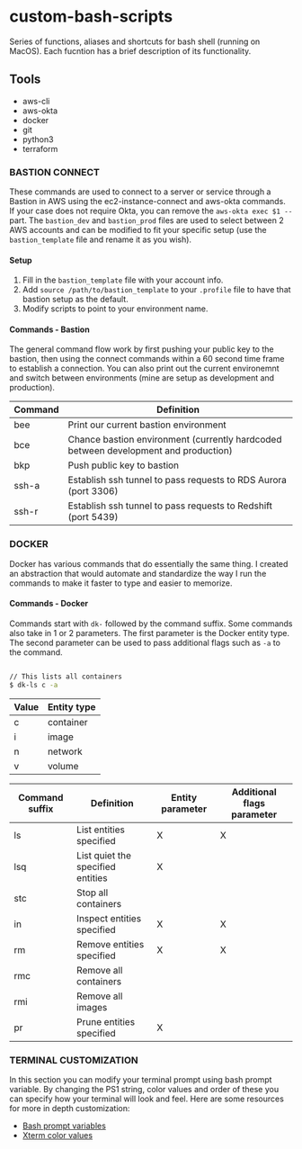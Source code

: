 # custom-bash-scripts

Series of functions, aliases and shortcuts for bash shell (running on MacOS). Each fucntion has a brief description of its functionality.

## Tools

- aws-cli
- aws-okta
- docker
- git
- python3
- terraform

### BASTION CONNECT

These commands are used to connect to a server or service through a Bastion in AWS using the ec2-instance-connect and aws-okta commands. If your case does not require Okta, you can remove the `aws-okta exec $1 --` part. The `bastion_dev` and `bastion_prod` files are used to select between 2 AWS accounts and can be modified to fit your specific setup (use the `bastion_template` file and rename it as you wish).

#### Setup

1. Fill in the `bastion_template` file with your account info.
1. Add `source /path/to/bastion_template` to your `.profile` file to have that bastion setup as the default.
1. Modify scripts to point to your environment name.

#### Commands - Bastion

The general command flow work by first pushing your public key to the bastion, then using the connect commands within a 60 second time frame to establish a connection. You can also print out the current environemnt and switch between environments (mine are setup as development and production).

Command | Definition
--- | ---
bee | Print our current bastion environment
bce | Chance bastion environment (currently hardcoded between development and production)
bkp | Push public key to bastion
ssh-a | Establish ssh tunnel to pass requests to RDS Aurora (port 3306)
ssh-r | Establish ssh tunnel to pass requests to Redshift (port 5439)

### DOCKER

Docker has various commands that do essentially the same thing. I created an abstraction that would automate and standardize the way I run the commands to make it faster to type and easier to memorize.

#### Commands - Docker

Commands start with `dk-` followed by the command suffix. Some commands also take in 1 or 2 parameters. The first parameter is the Docker entity type. The second parameter can be used to pass additional flags such as `-a` to the command.

```bash

// This lists all containers
$ dk-ls c -a
```

Value | Entity type
--- | ---
c | container
i | image
n | network
v | volume

Command suffix | Definition | Entity parameter | Additional flags parameter
--- | --- | --- | ---
ls | List entities specified | X | X
lsq | List quiet the specified entities | X |
stc | Stop all containers | |
in | Inspect entities specified | X | X
rm | Remove entities specified | X | X
rmc | Remove all containers | |
rmi | Remove all images | |
pr | Prune entities specified | X |

### TERMINAL CUSTOMIZATION

In this section you can modify your terminal prompt using bash prompt variable. By changing the PS1 string, color values and order of these you can specify how your terminal will look and feel. Here are some resources for more in depth customization:

- [Bash prompt variables](https://ss64.com/bash/syntax-prompt.html)
- [Xterm color values](https://misc.flogisoft.com/bash/tip_colors_and_formatting)
